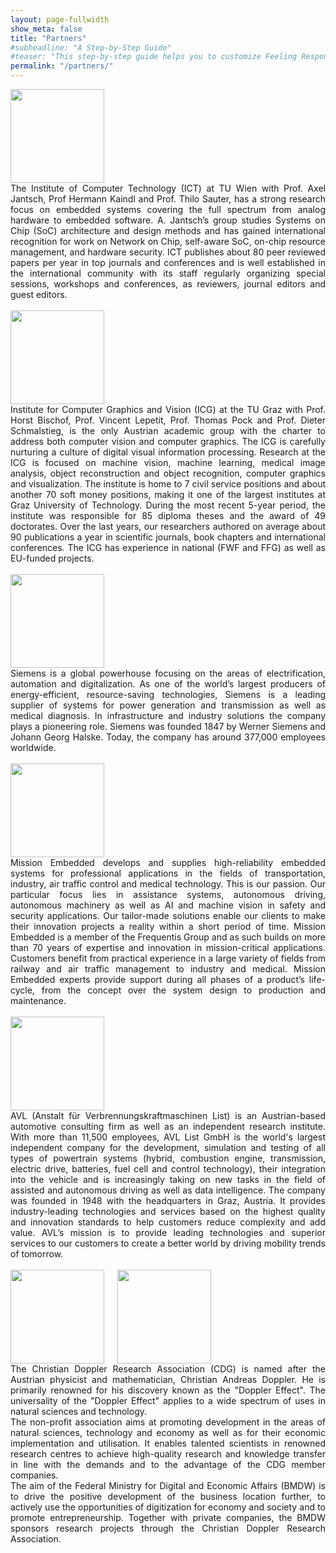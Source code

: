```yaml
---
layout: page-fullwidth
show_meta: false
title: "Partners"
#subheadline: "A Step-by-Step Guide"
#teaser: "This step-by-step guide helps you to customize Feeling Responsive to your needs."
permalink: "/partners/"
---
```



<div class="row">
    <div class="large-2 columns" style="vertical-align: middle;">
    <img src="{{ site.urlimg }}TU-Signet.png" height="150px" style="vertical-align: middle;">
    </div>
    <div class="large-10 columns"  style="text-align: justify;">
    The Institute of Computer Technology (ICT) at TU Wien with Prof. Axel Jantsch, Prof Hermann Kaindl and Prof. Thilo Sauter, has a strong research focus on embedded systems covering the full spectrum from analog hardware to embedded software. A. Jantsch’s group studies Systems on Chip (SoC) architecture and design methods and has gained international recognition for work on Network on Chip, self-aware SoC, on-chip resource management, and hardware security. ICT publishes about 80 peer reviewed papers per year in top journals and conferences and is well established in the international community with its staff regularly organizing special sessions, workshops and conferences, as reviewers, journal editors and guest editors.
    </div>
</div><!-- /.row -->
<br>
<div class="row">
    <div class="large-3 columns" >
    <img src="{{ site.urlimg }}TUGraz-Logo.png" height="150px">
    </div>
    <div class="large-9 columns"  style="text-align: justify;">
Institute for Computer Graphics and Vision (ICG) at the TU Graz with Prof. Horst Bischof, Prof. Vincent Lepetit, Prof. Thomas Pock and Prof. Dieter Schmalstieg, is the only Austrian academic group with the charter to address both computer vision and computer graphics. The ICG is carefully nurturing a culture of digital visual information processing. Research at the ICG is focused on machine vision, machine learning, medical image analysis, object reconstruction and object recognition, computer graphics and visualization. The institute is home to 7 civil service positions and about another 70 soft money positions, making it one of the largest institutes at Graz University of Technology. During the most recent 5-year period, the institute was responsible for 85 diploma theses and the award of 49 doctorates. Over the last years, our researchers authored on average about 90 publications a year in scientific journals, book chapters and international conferences. The ICG has experience in national (FWF and FFG) as well as EU-funded projects.
    </div>
</div><!-- /.row -->
<br>
<div class="row">
    <div class="large-3 columns" >
    <img src="{{ site.urlimg }}Siemens.jpg" height="150px">
    </div>
    <div class="large-9 columns"  style="text-align: justify;">
Siemens is a global powerhouse focusing on the areas of electrification, automation and digitalization. As one of the world’s largest producers of energy-efficient, resource-saving technologies, Siemens is a leading supplier of systems for power generation and transmission as well as medical diagnosis. In infrastructure and industry solutions the company plays a pioneering role. Siemens was founded 1847 by Werner Siemens and Johann Georg Halske. Today, the company has around 377,000 employees worldwide.
    </div>
</div><!-- /.row -->
<br>
<div class="row">
    <div class="large-3 columns" >
    <img src="{{ site.urlimg }}Mission_Embedded.png" height="150px">
    </div>
    <div class="large-9 columns"  style="text-align: justify;">
Mission Embedded develops and supplies high-reliability embedded systems for professional applications in the fields of transportation, industry, air traffic control and medical technology. This is our passion. Our particular focus lies in assistance systems, autonomous driving, autonomous machinery as well as AI and machine vision in safety and security applications. Our tailor-made solutions enable our clients to make their innovation projects a reality within a short period of time. Mission Embedded is a member of the Frequentis Group and as such builds on more than 70 years of expertise and innovation in mission-critical applications. Customers benefit from practical experience in a large variety of fields from railway and air traffic management to industry and medical. Mission Embedded experts provide support during all phases of a product’s life-cycle, from the concept over the system design to production and maintenance.
    </div>
</div><!-- /.row -->
<br>
<div class="row">
    <div class="large-3 columns" >
    <img src="{{ site.urlimg }}AVL.png" height="150px">
    </div>
    <div class="large-9 columns"  style="text-align: justify;">
AVL (Anstalt für Verbrennungskraftmaschinen List) is an Austrian-based automotive consulting firm as well as an independent research institute. With more than 11,500 employees, AVL List GmbH is the world's largest independent company for the development, simulation and testing of all types of powertrain systems (hybrid, combustion engine, transmission, electric drive, batteries, fuel cell and control technology), their integration into the vehicle and is increasingly taking on new tasks in the field of assisted and autonomous driving as well as data intelligence. The company was founded in 1948 with the headquarters in Graz, Austria. It provides industry-leading technologies and services based on the highest quality and innovation standards to help customers reduce complexity and add value.​​​​​​​ AVL’s mission is to provide leading technologies and superior services to our customers to create a better world by driving mobility trends of tomorrow.
    </div>
</div><!-- /.row -->
<br>
<div class="row">
    <div class="large-3 columns" >
    <img src="{{ site.urlimg }}CDG.jpg" height="150px">
    <img src="{{ site.urlimg }}BMDW_Logo_srgb.png" height="150px">
    </div>
    <div class="large-9 columns"  style="text-align: justify;">
The Christian Doppler Research Association (CDG) is named after the Austrian physicist and mathematician, Christian Andreas Doppler. He is primarily renowned for his discovery known as the "Doppler Effect". The universality of the "Doppler Effect" applies to a wide spectrum of uses in natural sciences and technology.
<br>
The non-profit association aims at promoting development in the areas of natural sciences, technology and economy as well as for their economic implementation and utilisation. It enables talented scientists in renowned research centres to achieve high-quality research and knowledge transfer in line with the demands and to the advantage of the CDG member companies.<br>
The aim of the Federal Ministry for Digital and Economic Affairs (BMDW) is to drive the positive development of the business location further, to actively use the opportunities of digitization for economy and society and to promote entrepreneurship. Together with private companies, the BMDW sponsors research projects through the Christian Doppler Research Association. 
    </div>
</div><!-- /.row -->

